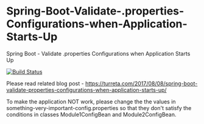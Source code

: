 # Spring-Boot-Validate-.properties-Configurations-when-Application-Starts-Up
Spring Boot - Validate .properties Configurations when Application Starts Up

[![Build Status](https://travis-ci.org/Turreta/Spring-Boot-Validate-.properties-Configurations-when-Application-Starts-Up.svg?branch=master)](https://travis-ci.org/Turreta/Spring-Boot-Validate-.properties-Configurations-when-Application-Starts-Up)

Please read related blog post - https://turreta.com/2017/08/08/spring-boot-validate-properties-configurations-when-application-starts-up/

To make the application NOT work, please change the the values in something-very-important-config.properties so that they don't satisfy the conditions in classes Module1ConfigBean and Module2ConfigBean.
